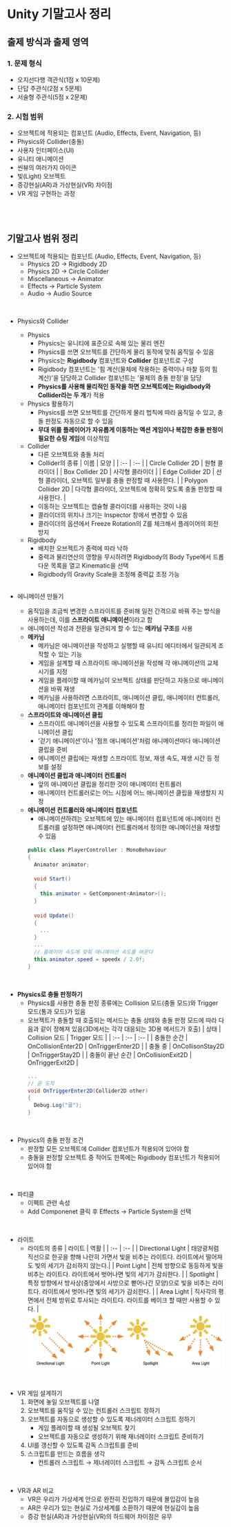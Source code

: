 # Unity 기말고사 정리
## 출제 방식과 출제 영역
### 1. 문제 형식
- 오지선다행 객관식(1점 x 10문제)
- 단답 주관식(2점 x 5문제)
- 서술형 주관식(5점 x 2문제)
### 2. 시험 범위
- 오브젝트에 적용되는 컴포넌트 (Audio, Effects, Event, Navigation, 등)
- Physics와 Collider(충돌)
- 사용자 인터페이스(UI)
- 유니티 애니메이션
- 씬뷰의 여러가지 아이콘
- 빛(Light) 오브젝트
- 증강현실(AR)과 가상현실(VR) 차이점
- VR 게임 구현하는 과정
<br>
<br>

## 기말고사 범위 정리
- 오브젝트에 적용되는 컴포넌트 (Audio, Effects, Event, Navigation, 등)
  - Physics 2D → Rigidbody 2D
  - Physics 2D → Circle Collider
  - Miscellaneous → Animator
  - Effects → Particle System
  - Audio → Audio Source
<br>


- Physics와 Collider
  - Physics
    - Physics는 유니티에 표준으로 속해 있는 물리 엔진
    - Physics를 쓰면 오브젝트를 간단하게 물리 동작에 맞춰 움직일 수 있음
    - Physics는 **Rigidbody** 컴포넌트와 **Collider** 컴포넌트로 구성
    - Rigidbody 컴포넌트는 '힘 계산(물체에 작용하는 중력이나 마찰 등의 힘 계산)'을 담당하고 Collider 컴포넌트는 '물체의 충돌 판정'을 담당
    - **Physics를 사용해 물리적인 동작을 하면 오브젝트에는 Rigidbody와 Collider라는 두 개**가 적용
  - Physics 활용하기
    - Physics를 쓰면 오브젝트를 간단하게 물리 법칙에 따라 움직일 수 있고, 충돌 판정도 자동으로 할 수 있음
    - **무대 위를 플레이어가 자유롭게 이동하는 액션 게임이나 복잡한 충돌 판정이 필요한 슈팅 게임**에 이상적임
  - Collider
    - 다른 오브젝트와 충돌 처리
    - Collider의 종류
      | 이름 | 모양 |
      | :-- | :-- |
      | Circle Collider 2D | 원형 콜라이더 |
      | Box Collider 2D | 사각형 콜라이더 |
      | Edge Collider 2D | 선형 콜라이더, 오브젝트 일부를 충돌 판정할 때 사용한다. |
      | Polygon Collider 2D | 다각형 콜라이더, 오브젝트에 정확히 맞도록 충돌 판정할 때 사용한다. |
    - 이동하는 오브젝트는 캡슐형 콜라이더를 사용하는 것이 나음
    - 콜라이더의 위치나 크기는 Inspector 창에서 변경할 수 있음
    - 콜라이더의 옵션에서 Freeze Rotation의 Z를 체크해서 플레이어의 회전 방지
  - Rigidbody
    - 배치한 오브젝트가 중력에 따라 낙하
    - 중력과 물리연산의 영향을 무시하려면 Rigidbody의 Body Type에서 드롭다운 목록을 열고 Kinematic을 선택
    - Rigidbody의 Gravity Scale을 조정해 중력값 조정 가능
  <br>

- 에니메이션 만들기
  - 움직임을 조금씩 변경한 스프라이트를 준비해 일전 간격으로 바꿔 주는 방식을 사용하는데, 이를 **스프라이트 애니메이션**이라고 함
  - 애니메이션 작성과 전환을 일관되게 할 수 있는 **메카님 구조**를 사용
  - **메카님**
    - 메카님은 애니메이션을 작성하고 실행할 때 유니티 에디터에서 일관되게 조작할 수 있는 기능
    - 게임을 설계할 때 스프라이트 애니메이션을 작성해 각 애니메이션의 교체 시기를 지정
    - 게임을 플레이할 때 메카님이 오브젝트 상태를 판단하고 자동으로 애니메이션을 바꿔 재생
    - 메카님을 사용하려면 스프라이트, 애니메이션 클립, 애니메이터 컨트롤러, 애니메이터 컴포넌트의 관계를 이해해야 함
  - **스프라이트와 애니메이션 클립**
    - 스프라이트 애니메이션을 사용할 수 있도록 스프라이트를 정리한 파일이 애니메이션 클립
    - '걷기 애니메이션'이나 '점프 애니메이션'처럼 애니메이션마다 애니메이션 클립을 준비
    - 에니메이션 클립에는 재생할 스프라이트 정보, 재생 속도, 재생 시간 등 정보를 설정
  - **애니메이션 클립과 애니메이터 컨트롤러**
    - 앞의 애니메이션 클립을 정리한 것이 애니메이터 컨트롤러
    - 애니메이터 컨트롤러로는 어느 시점에 어느 애니메이션 클립을 재생할지 지정
  - **애니메이션 컨트롤러와 애니메이터 컴포넌트**
    - 애니메이션하려는 오브젝트에 있는 애니메이터 컴포넌트에 애니메이터 컨트롤러를 설정하면 애니메이터 컨트롤러에서 정의한 애니메이션을 재생할 수 있음
    ```cs
    public class PlayerController : MonoBehaviour
    {
      Animator animator;

      void Start()
      {
        this.animator = GetComponent<Animator>();
      }

      void Update()
      {
        ...
      }
      ...
      // 플레이어 속도에 맞춰 애니메이션 속도를 바꾼다
      this.animator.speed = speedx / 2.0f;
    }
    ```
<br>


- **Physics로 충돌 판정하기**
  - Physics를 사용한 충돌 판정 종류에는 Collision 모드(충돌 모드)와 Trigger 모드(통과 모드)가 있음
  - 오브젝트가 충돌할 때 호출되는 메서드는 충돌 상태와 충돌 판정 모드에 따라 다음과 같이 정해져 있음(3D에서는 각각 대응되는 3D용 메서드가 호출)
    | 상태 | Collision 모드 | Trigger 모드 |
    | :-- | :-- | :-- |
    | 충돌한 순간 | OnCollisionEnter2D | OnTriggerEnter2D |
    | 충돌 중 | OnCollisonStay2D | OnTriggerStay2D |
    | 충돌이 끝난 순간 | OnCollisionExit2D | OnTriggerExit2D |
    ```cs
    ...
    // 곧 도착
    void OnTriggerEnter2D(Collider2D other)
    {
      Debug.Log("골");
    }
    ```
<br>

- Physics의 충돌 판정 조건
  - 판정할 모든 오브젝트에 Collider 컴포넌트가 적용되어 있어야 함
  - 충돌을 판정할 오브젝트 중 적어도 한쪽에는 Rigidbody 컴포넌트가 적용되어 있어야 함
<br>


- 파티클
  - 이펙트 관련 속성
  - Add Componenet 클릭 후 Effects → Particle System을 선택
<br>

- 라이트
  - 라이트의 종류
    | 라이트 | 역활 |
    | :-- | :-- |
    | Directional Light | 태양광처럼 직선으로 한곳을 향해 나란히 가면서 빛을 비추는 라이트다. 라이트에서 떨어져도 빛의 세기가 감쇠하지 않는다.|
    | Point Light | 전체 방향으로 동등하게 빛을 비추는 라이트다. 라이트에서 벗어나면 빛의 세기가 감쇠한다. |
    | Spotlight | 특정 방향에서 방사상(중앙에서 사방으로 뻗어나간 모양)으로 빛을 비추는 라이트다. 라이트에서 벗어나면 빛의 세기가 감쇠한다. |
    | Area Light | 직사각의 평면에서 전체 방위로 투사되는 라이트다. 라이트를 베이크 할 때만 사용할 수 있다. |
  ![라이트의 종류](Img/라이트의%20종류.png)
<br>

- VR 게임 설계하기
  1. 화면에 놓일 오브젝트를 나열
  2. 오브젝트를 움직일 수 있는 컨트롤러 스크립트 정하기
  3. 오브젝트를 자동으로 생성할 수 있도록 제너레이터 스크립트 정하기
     - 게임 플레이할 때 생성될 오브젝트 찾기
     - 오브젝트를 자동으로 생성하기 위해 재너레이터 스크립트 준비하기
  4. UI를 갱신할 수 있도록 감독 스크립트를 준비
  5. 스크립트를 만드는 흐름을 생각
     - 컨트롤러 스크립트 → 제너레이터 스크립트 → 감독 스크립트 순서
<br>

- VR과 AR 비교
  - VR은 우리가 가상세계 안으로 완전히 진입하기 때문에 몰입감이 높음
  - AR은 우리가 있는 현실로 가상세계를 소환하기 때문에 현실감이 높음
  - 증강 현실(AR)과 가상현실(VR)의 하드웨어 차이점은 유무